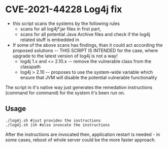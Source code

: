 # CVE-2021-44228 Log4j fix

* this script scans the systems by the following rules
  * scans for all log4j*.jar files in first part,
  * scans for all potential Java Archive files and check if the log4j related stuff is embedded in
* If some of the above scans has findings, than it could act according the proposed solutions -- THIS SCRIPT IS INTENDED for the case, where upgrade to the latest version of log4j is not a way!
  * log4j 1.x and <= 2.10.x -- remove the vulnerable class from the classpath
  * log4j > 2.10 -- proposes to use the system-wide variable which ensure that JVM will disable the potential vulnerable functionality

The script in it's native way just generates the remedation instructions (command for command) for the system it's been run on.

## Usage

```
./log4j.sh #just provides the instructions
./log4j.sh |sh #also invocate the instructions
```

After the instructions are invocated then, application restart is needed - in some cases, reboot of whole server could be the more faster approach.
